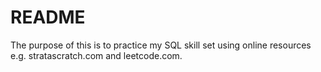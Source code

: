# README

The purpose of this is to practice my SQL skill set using online resources e.g. stratascratch.com and leetcode.com. 